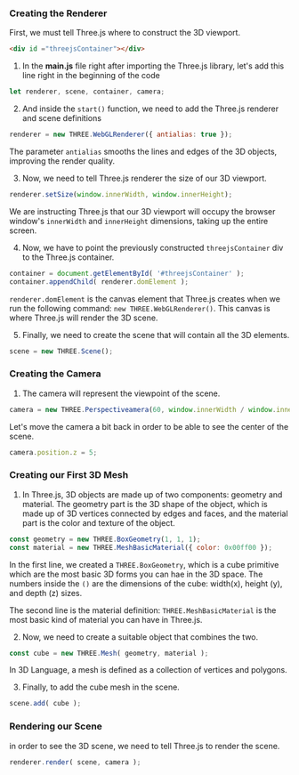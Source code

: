 ### Creating the Renderer

First, we must tell Three.js where to construct the 3D viewport.

```html
<div id ="threejsContainer"></div>
```

1. In the **main.js** file right after importing the Three.js library, let's add this line right in the beginning of the code

```javascript
let renderer, scene, container, camera;
```

2. And inside the `start()` function, we need to add the Three.js renderer and scene definitions

```javascript
renderer = new THREE.WebGLRenderer({ antialias: true });
```

The parameter `antialias` smooths the lines and edges of the 3D objects, improving the render quality. 

3. Now, we need to tell Three.js renderer the size of our 3D viewport.

```javascript
renderer.setSize(window.innerWidth, window.innerHeight);
```

We are instructing Three.js that our 3D viewport will occupy the browser window's `innerWidth` and `innerHeight` dimensions, taking up the entire screen.

4. Now, we have to point the previously constructed `threejsContainer` div to the Three.js container.

```javascript
container = document.getElementById( '#threejsContainer' );
container.appendChild( renderer.domElement );
```

`renderer.domElement` is the canvas element that Three.js creates when we run the following command: `new THREE.WebGLRenderer()`. This canvas is where Three.js will render the 3D scene.

5. Finally, we need to create the scene that will contain all the 3D elements.

```javascript
scene = new THREE.Scene();
```

### Creating the Camera

1. The camera will represent the viewpoint of the scene.

```javascript
camera = new THREE.Perspectiveamera(60, window.innerWidth / window.innerHeight, 0.1, 1000);
```

Let's move the camera a bit back in order to be able to see the center of the scene.

```javascript
camera.position.z = 5;
```

### Creating our First 3D Mesh

1. In Three.js, 3D objects are made up of two components: geometry and material. The geometry part is the 3D shape of the object, which is made up of 3D vertices connected by edges and faces, and the material part is the color and texture of the object. 

```javascript
const geometry = new THREE.BoxGeometry(1, 1, 1);
const material = new THREE.MeshBasicMaterial({ color: 0x00ff00 });
```

In the first line, we created a `THREE.BoxGeometry`, which is a cube primitive which are the most basic 3D forms you can hae in the 3D space. The numbers inside the `()` are the dimensions of the cube: width(x), height (y), and depth (z) sizes. 

The second line is the material definition: `THREE.MeshBasicMaterial` is the most basic kind of material you can have in Three.js. 

2. Now, we need to create a suitable object that combines the two.

```javascript
const cube = new THREE.Mesh( geometry, material );
```

In 3D Language, a mesh is defined as a collection of vertices and polygons. 

3. Finally, to add the cube mesh in the scene. 

```javascript
scene.add( cube );
```

### Rendering our Scene

in order to see the 3D scene, we need to tell Three.js to render the scene. 

```javascript
renderer.render( scene, camera );
```
